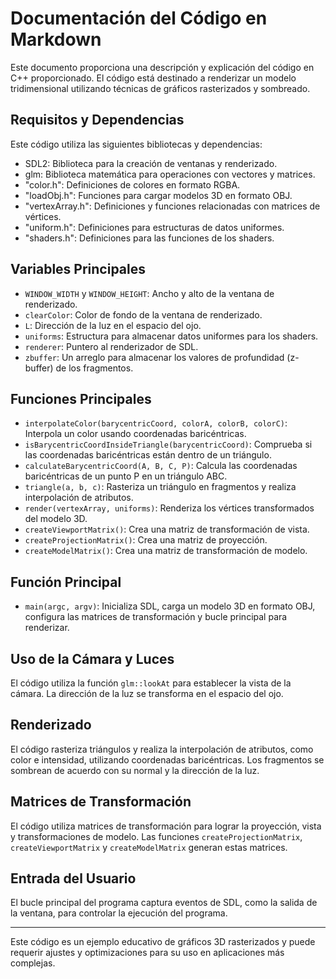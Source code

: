 # Documentación del Código en Markdown

Este documento proporciona una descripción y explicación del código en C++ proporcionado. El código está destinado a renderizar un modelo tridimensional utilizando técnicas de gráficos rasterizados y sombreado.

## Requisitos y Dependencias

Este código utiliza las siguientes bibliotecas y dependencias:

- SDL2: Biblioteca para la creación de ventanas y renderizado.
- glm: Biblioteca matemática para operaciones con vectores y matrices.
- "color.h": Definiciones de colores en formato RGBA.
- "loadObj.h": Funciones para cargar modelos 3D en formato OBJ.
- "vertexArray.h": Definiciones y funciones relacionadas con matrices de vértices.
- "uniform.h": Definiciones para estructuras de datos uniformes.
- "shaders.h": Definiciones para las funciones de los shaders.

## Variables Principales

- `WINDOW_WIDTH` y `WINDOW_HEIGHT`: Ancho y alto de la ventana de renderizado.
- `clearColor`: Color de fondo de la ventana de renderizado.
- `L`: Dirección de la luz en el espacio del ojo.
- `uniforms`: Estructura para almacenar datos uniformes para los shaders.
- `renderer`: Puntero al renderizador de SDL.
- `zbuffer`: Un arreglo para almacenar los valores de profundidad (z-buffer) de los fragmentos.

## Funciones Principales

- `interpolateColor(barycentricCoord, colorA, colorB, colorC)`: Interpola un color usando coordenadas baricéntricas.
- `isBarycentricCoordInsideTriangle(barycentricCoord)`: Comprueba si las coordenadas baricéntricas están dentro de un triángulo.
- `calculateBarycentricCoord(A, B, C, P)`: Calcula las coordenadas baricéntricas de un punto P en un triángulo ABC.
- `triangle(a, b, c)`: Rasteriza un triángulo en fragmentos y realiza interpolación de atributos.
- `render(vertexArray, uniforms)`: Renderiza los vértices transformados del modelo 3D.
- `createViewportMatrix()`: Crea una matriz de transformación de vista.
- `createProjectionMatrix()`: Crea una matriz de proyección.
- `createModelMatrix()`: Crea una matriz de transformación de modelo.

## Función Principal

- `main(argc, argv)`: Inicializa SDL, carga un modelo 3D en formato OBJ, configura las matrices de transformación y bucle principal para renderizar.

## Uso de la Cámara y Luces

El código utiliza la función `glm::lookAt` para establecer la vista de la cámara. La dirección de la luz se transforma en el espacio del ojo.

## Renderizado

El código rasteriza triángulos y realiza la interpolación de atributos, como color e intensidad, utilizando coordenadas baricéntricas. Los fragmentos se sombrean de acuerdo con su normal y la dirección de la luz.

## Matrices de Transformación

El código utiliza matrices de transformación para lograr la proyección, vista y transformaciones de modelo. Las funciones `createProjectionMatrix`, `createViewportMatrix` y `createModelMatrix` generan estas matrices.

## Entrada del Usuario

El bucle principal del programa captura eventos de SDL, como la salida de la ventana, para controlar la ejecución del programa.

---

Este código es un ejemplo educativo de gráficos 3D rasterizados y puede requerir ajustes y optimizaciones para su uso en aplicaciones más complejas.

